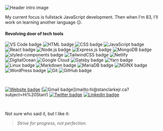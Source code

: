 ![Header intro image](https://user-images.githubusercontent.com/57962165/113486056-db3e1080-947e-11eb-9a3a-32574160acfd.png?raw=true)

My current focus is fullstack JavaScript development. Then when I'm 83, I'll work on learning another language 😑.

#### Revolving door of tech tools

![VS Code badge](https://img.shields.io/badge/-VS%20Code-007acc?style=for-the-badge&logo=Visual-Studio-Code&logoColor=white)
![HTML badge](https://img.shields.io/badge/-HTML-e34f26?style=for-the-badge&logo=HTML5&logoColor=white)
![CSS badge](https://img.shields.io/badge/-CSS-1572b6?style=for-the-badge&logo=CSS3&logoColor=white)
![JavaScript badge](https://img.shields.io/badge/-JavaScript-f7df1e?style=for-the-badge&logo=JavaScript&logoColor=black)
![React badge](https://img.shields.io/badge/-React-61dafb?style=for-the-badge&logo=React&logoColor=black)
![Node.js badge](https://img.shields.io/badge/-Node.js-339933?style=for-the-badge&logo=Node.js&logoColor=white)
![Express.js badge](https://img.shields.io/badge/Express.js-404D59?style=for-the-badge)
![MongoDB badge](https://img.shields.io/badge/MongoDB-4EA94B?style=for-the-badge&logo=mongodb&logoColor=white)
![styled-components badge](https://img.shields.io/badge/-styled--components-db7093?style=for-the-badge&logo=styled-components&logoColor=white)
![TailwindCSS badge](https://img.shields.io/badge/Tailwind_CSS-38B2AC?style=for-the-badge&logo=tailwind-css&logoColor=white)
![Netlify](https://img.shields.io/badge/netlify-%23000000.svg?style=for-the-badge&logo=netlify&logoColor=#00C7B7)
![DigitalOcean](https://img.shields.io/badge/DigitalOcean-%230167ff.svg?style=for-the-badge&logo=digitalOcean&logoColor=white)
![Google Cloud](https://img.shields.io/badge/GoogleCloud-%234285F4.svg?style=for-the-badge&logo=google-cloud&logoColor=white)
![Gatsby badge](https://img.shields.io/badge/-Gatsby-663399?style=for-the-badge&logo=Gatsby&logoColor=white)
![Yarn badge](https://img.shields.io/badge/-Yarn-2c8ebb?style=for-the-badge&logo=Yarn&logoColor=white)
![Linux badge](https://img.shields.io/badge/-Linux-fcc624?style=for-the-badge&logo=Linux&logoColor=black)
![Markdown badge](https://img.shields.io/badge/-Markdown-000?style=for-the-badge&logo=Markdown&logoColor=white)
![MariaDB badge](https://img.shields.io/badge/-MariaDB-003545?style=for-the-badge&logo=MariaDB&logoColor=white)
![NGINX badge](https://img.shields.io/badge/-NGINX-009369?style=for-the-badge&logo=NGINX&logoColor=white)
![WordPress badge](https://img.shields.io/badge/-WordPress-21759b?style=for-the-badge&logo=WordPress&logoColor=white)
![Git](https://img.shields.io/badge/git-%23F05033.svg?style=for-the-badge&logo=git&logoColor=white)
![GitHub badge](https://img.shields.io/badge/-GitHub-181717?style=for-the-badge&logo=GitHub&logoColor=white)
<!-- ![JWT](https://img.shields.io/badge/JWT-black?style=for-the-badge&logo=JSON%20web%20tokens) -->
<!-- ![Firebase](https://img.shields.io/badge/firebase-%23039BE5.svg?style=for-the-badge&logo=firebase) -->
<!-- ![Redux badge](https://img.shields.io/badge/Redux-593D88?style=for-the-badge&logo=redux&logoColor=white) -->
<!-- ![Google badge](https://img.shields.io/badge/-Google-4285f4?style=for-the-badge&logo=Google&logoColor=white) -->
<!-- ![Vercel badge](https://img.shields.io/badge/-Vercel-000?style=for-the-badge&logo=Vercel&logoColor=white) -->
<!-- ![GraphQL badge](https://img.shields.io/badge/-Graph%20QL-e10098?style=for-the-badge&logo=GraphQL&logoColor=white) -->
<!-- ![Shopify badge](https://img.shields.io/badge/shopify-8DB543?style=for-the-badge&logo=Shopify&logoColor=white)-->
<!-- ![Figma](https://img.shields.io/badge/figma-%23F24E1E.svg?style=for-the-badge&logo=figma&logoColor=white) -->

<br/>

[![Website badge](https://img.shields.io/badge/-stanclarkejr.ca-4285f4?style=social&logo=Google-Chrome&link=https://stanclarkejr.ca)](https://stanclarkejr.ca)
[![Gmail badge](https://img.shields.io/badge/-hi-ea4335?style=social&logo=Gmail&link=mailto:hi@stanclarkejr.ca?subject=Hi%20Stan!)](mailto:hi@stanclarkejr.ca?subject=Hi%20Stan!)
[![Twitter badge](https://img.shields.io/badge/-@stanclarkejr-1ca0f1?style=social&logo=twitter&link=https://twitter.com/stanclarkejr)](https://twitter.com/stanclarkejr)
[![Linkedin badge](https://img.shields.io/badge/-Stan%20Clarke%2C%20Jr.-blue?style=social&logo=Linkedin&link=https://www.linkedin.com/in/stan-clarke-jr/)](https://www.linkedin.com/in/stan-clarke-jr/)

<br/>

Not sure who said it, but I like it:

> *Strive for progress, not perfection.*
